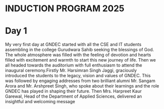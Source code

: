 # INDUCTION PROGRAM 2025
# Day 1
My very first day at GNDEC started with all the CSE and IT students assembling in the college Gurudwara Sahib seeking the blessings of God. The whole atmosphere was filled with the feeling of devotion and hearts filled with excitement and warmth to start this new journey of life. 
Then we all headed towards the auditorium with full enthusiasm to attend the inaugural ceremony.Firstly Mr. Harsimran Singh Jaggi, graciously introduced the students to the legacy, vision and values of GNDEC. 
This was followed by engaging addresses from two brilliant alumni Mr. Sangam Arora and Mr. Arshpreet Singh, who spoke about their learnings and the role GNDEC has played in shaping their future. 
Then Mrs. Harpreet Kaur Garewal, Head of the Department of Applied Sciences, delivered an insightful and welcoming message 


